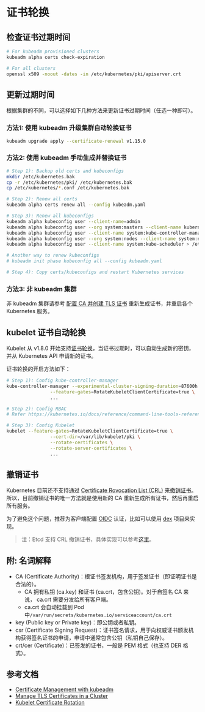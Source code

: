 # 证书轮换

## 检查证书过期时间

```sh
# For kubeadm provisioned clusters
kubeadm alpha certs check-expiration

# For all clusters
openssl x509 -noout -dates -in /etc/kubernetes/pki/apiserver.crt
```

## 更新过期时间

根据集群的不同，可以选择如下几种方法来更新证书过期时间（任选一种即可）。

### 方法1: 使用 kubeadm 升级集群自动轮换证书

```sh
kubeadm upgrade apply --certificate-renewal v1.15.0
```

### 方法2:  使用 kubeadm 手动生成并替换证书

```sh
# Step 1): Backup old certs and kubeconfigs
mkdir /etc/kubernetes.bak
cp -r /etc/kubernetes/pki/ /etc/kubernetes.bak
cp /etc/kubernetes/*.conf /etc/kubernetes.bak

# Step 2): Renew all certs
kubeadm alpha certs renew all --config kubeadm.yaml

# Step 3): Renew all kubeconfigs
kubeadm alpha kubeconfig user --client-name=admin
kubeadm alpha kubeconfig user --org system:masters --client-name kubernetes-admin  > /etc/kubernetes/admin.conf
kubeadm alpha kubeconfig user --client-name system:kube-controller-manager > /etc/kubernetes/controller-manager.conf
kubeadm alpha kubeconfig user --org system:nodes --client-name system:node:$(hostname) > /etc/kubernetes/kubelet.conf
kubeadm alpha kubeconfig user --client-name system:kube-scheduler > /etc/kubernetes/scheduler.conf

# Another way to renew kubeconfigs
# kubeadm init phase kubeconfig all --config kubeadm.yaml

# Step 4): Copy certs/kubeconfigs and restart Kubernetes services
```

### 方法3: 非 kubeadm 集群

非 kubeadm 集群请参考 [配置 CA 并创建 TLS 证书](../deploy/kubernetes-the-hard-way/04-certificate-authority.md) 重新生成证书，并重启各个 Kubernetes 服务。

## kubelet 证书自动轮换

Kubelet 从 v1.8.0 开始支持[证书轮换](https://kubernetes.io/docs/tasks/tls/certificate-rotation/)，当证书过期时，可以自动生成新的密钥，并从 Kubernetes API 申请新的证书。

证书轮换的开启方法如下：

```sh
# Step 1): Config kube-controller-manager
kube-controller-manager --experimental-cluster-signing-duration=87600h \
                --feature-gates=RotateKubeletClientCertificate=true \
                ...

# Step 2): Config RBAC
# Refer https://kubernetes.io/docs/reference/command-line-tools-reference/kubelet-tls-bootstrapping/#approval

# Step 3): Config Kubelet
kubelet --feature-gates=RotateKubeletClientCertificate=true \
                --cert-dir=/var/lib/kubelet/pki \
                --rotate-certificates \
                --rotate-server-certificates \
                ...
```

## 撤销证书

Kubernetes 目前还不支持通过 [Certificate Rovocation List (CRL)](https://en.wikipedia.org/wiki/Certificate_revocation_list) 来[撤销证书](https://github.com/kubernetes/kubernetes/issues/18982)。所以，目前撤销证书的唯一方法就是使用新的 CA 重新生成所有证书，然后再重启所有服务。

为了避免这个问题，推荐为客户端配置 [OIDC](https://kubernetes.io/docs/reference/access-authn-authz/authentication/#openid-connect-tokens) 认证，比如可以使用 [dex](https://github.com/dexidp/dex) 项目来实现。

> 注：Etcd 支持 CRL 撤销证书，具体实现可以参考[这里](https://github.com/etcd-io/etcd/blob/master/pkg/transport/listener_tls.go#L169-L190)。

## 附: 名词解释

- CA (Certificate Authority)：根证书签发机构，用于签发证书（即证明证书是合法的）。
  - CA 拥有私钥 (ca.key) 和证书 (ca.crt，包含公钥)。对于自签名 CA 来说， ca.crt 需要分发给所有客户端。
  - ca.crt 会自动挂载到 Pod 中`/var/run/secrets/kubernetes.io/serviceaccount/ca.crt`
- key (Public key or Private key)：即公钥或者私钥。
- csr (Certificate Signing Request)：证书签名请求，用于向权威证书颁发机构获得签名证书的申请，申请中通常包含公钥（私钥自己保存）。
- crt/cer (Certificate)：已签发的证书，一般是 PEM 格式（也支持 DER 格式）。

## 参考文档

- [Certificate Management with kubeadm](https://kubernetes.io/docs/tasks/administer-cluster/kubeadm/kubeadm-certs/)
- [Manage TLS Certificates in a Cluster](https://kubernetes.io/docs/tasks/tls/managing-tls-in-a-cluster/)
- [Kubelet Certificate Rotation](https://kubernetes.io/docs/tasks/tls/certificate-rotation/)
